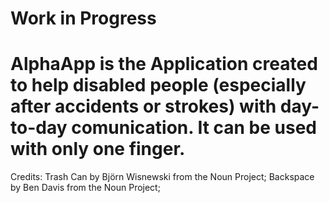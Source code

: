 # Work in Progress

# AlphaApp is the Application created to help disabled people (especially after accidents or strokes) with day-to-day comunication. It can be used with only one finger.

Credits:
Trash Can by Björn Wisnewski from the Noun Project;
Backspace by Ben Davis from the Noun Project;
